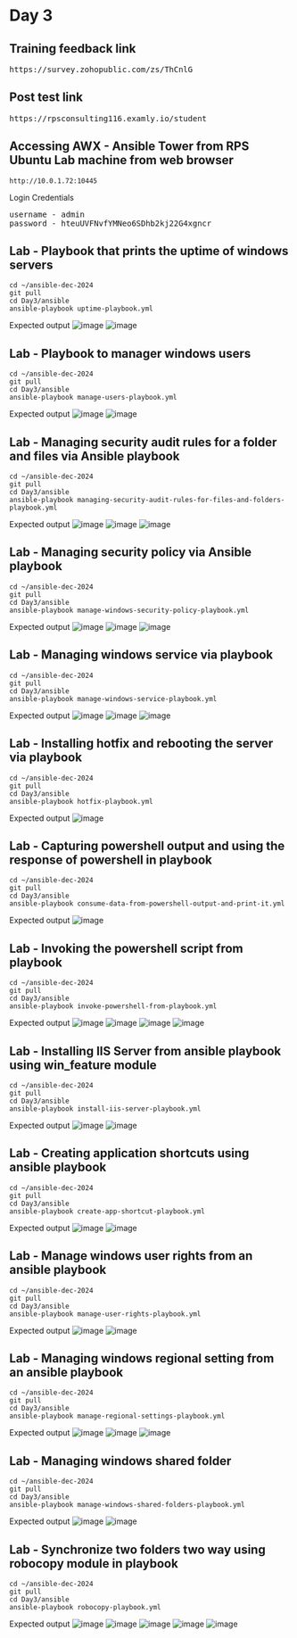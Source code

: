 # Day 3

## Training feedback link
<pre>
https://survey.zohopublic.com/zs/ThCnlG   
</pre>

## Post test link
<pre>
https://rpsconsulting116.examly.io/student    
</pre>

## Accessing AWX - Ansible Tower from RPS Ubuntu Lab machine from web browser
```
http://10.0.1.72:10445
```
Login Credentials
<pre>
username - admin
password - hteuUVFNvfYMNeo6SDhb2kj22G4xgncr
</pre>


## Lab - Playbook that prints the uptime of windows servers
```
cd ~/ansible-dec-2024
git pull
cd Day3/ansible
ansible-playbook uptime-playbook.yml
```

Expected output
![image](https://github.com/user-attachments/assets/52d53326-f519-4205-983e-7f695ec6128f)
![image](https://github.com/user-attachments/assets/4fdf95ff-577c-4766-b7cd-8646335b5562)

## Lab - Playbook to manager windows users
```
cd ~/ansible-dec-2024
git pull
cd Day3/ansible
ansible-playbook manage-users-playbook.yml
```

Expected output
![image](https://github.com/user-attachments/assets/1018b24d-e892-4e8d-9342-221eeb6ec0d5)
![image](https://github.com/user-attachments/assets/5d5e2467-af92-4a9d-8540-93e31e2fca77)

## Lab - Managing security audit rules for a folder and files via Ansible playbook
```
cd ~/ansible-dec-2024
git pull
cd Day3/ansible
ansible-playbook managing-security-audit-rules-for-files-and-folders-playbook.yml
```

Expected output
![image](https://github.com/user-attachments/assets/39db47f1-96b3-4ae5-a942-f0b63c0f2480)
![image](https://github.com/user-attachments/assets/984c7898-ddf3-463c-a9a1-2de0a3e9b4f7)
![image](https://github.com/user-attachments/assets/d79664bf-a2ab-4630-9ff1-e083f802bb24)

## Lab - Managing security policy via Ansible playbook
```
cd ~/ansible-dec-2024
git pull
cd Day3/ansible
ansible-playbook manage-windows-security-policy-playbook.yml
```
Expected output
![image](https://github.com/user-attachments/assets/5389dda9-ff52-4948-8958-4c930e7b4452)
![image](https://github.com/user-attachments/assets/07a4acb1-fab3-4a02-ada7-131fac7dc8e7)
![image](https://github.com/user-attachments/assets/c953e0b1-8caf-4e5b-bb34-9f095721429d)

## Lab - Managing windows service via playbook
```
cd ~/ansible-dec-2024
git pull
cd Day3/ansible
ansible-playbook manage-windows-service-playbook.yml
```
Expected output
![image](https://github.com/user-attachments/assets/ed555751-f838-43b1-a52e-5c74a2a33767)
![image](https://github.com/user-attachments/assets/21f110ff-a7b4-4a69-9593-0253c0e1bcd0)
![image](https://github.com/user-attachments/assets/a45de68b-f167-403f-82a5-44d2879467bd)

## Lab - Installing hotfix and rebooting the server via playbook
```
cd ~/ansible-dec-2024
git pull
cd Day3/ansible
ansible-playbook hotfix-playbook.yml
```
Expected output
![image](https://github.com/user-attachments/assets/cffa1973-a870-4d43-b3ff-d2584550e9ae)

## Lab - Capturing powershell output and using the response of powershell in playbook
```
cd ~/ansible-dec-2024
git pull
cd Day3/ansible
ansible-playbook consume-data-from-powershell-output-and-print-it.yml
```

Expected output
![image](https://github.com/user-attachments/assets/8b23b411-51e2-4fdc-900c-0662347ca423)

## Lab - Invoking the powershell script from playbook
```
cd ~/ansible-dec-2024
git pull
cd Day3/ansible
ansible-playbook invoke-powershell-from-playbook.yml
```

Expected output
![image](https://github.com/user-attachments/assets/58745e15-303d-4934-bc52-58bf0e269804)
![image](https://github.com/user-attachments/assets/22a6f05b-6fb3-45ff-9e22-19bf5d5ad621)
![image](https://github.com/user-attachments/assets/d4d986f0-43ab-4629-88a1-daa642e25e2d)
![image](https://github.com/user-attachments/assets/23b59c2b-cdbc-4a81-b580-1139debd00e1)

## Lab - Installing IIS Server from ansible playbook using win_feature module
```
cd ~/ansible-dec-2024
git pull
cd Day3/ansible
ansible-playbook install-iis-server-playbook.yml
```

Expected output
![image](https://github.com/user-attachments/assets/1382e08c-b494-46de-860c-7c2c30d204b3)
![image](https://github.com/user-attachments/assets/cdc95da9-bbc7-4cd7-9f76-1373c9267374)

## Lab - Creating application shortcuts using ansible playbook
```
cd ~/ansible-dec-2024
git pull
cd Day3/ansible
ansible-playbook create-app-shortcut-playbook.yml
```

Expected output
![image](https://github.com/user-attachments/assets/6e691b97-c9c7-4a25-bcf1-eae931e4345b)
![image](https://github.com/user-attachments/assets/8aa82ffa-a07c-4fb3-8c92-0c4e442fc33c)

## Lab - Manage windows user rights from an ansible playbook
```
cd ~/ansible-dec-2024
git pull
cd Day3/ansible
ansible-playbook manage-user-rights-playbook.yml
```

Expected output
![image](https://github.com/user-attachments/assets/8043a16e-0896-41e9-9dc8-6e439dc05bec)
![image](https://github.com/user-attachments/assets/c9357e2b-5433-48cc-b0a7-1fc666994b34)

## Lab - Managing windows regional setting from an ansible playbook
```
cd ~/ansible-dec-2024
git pull
cd Day3/ansible
ansible-playbook manage-regional-settings-playbook.yml
```

Expected output
![image](https://github.com/user-attachments/assets/955f9f61-8bc4-4cf0-90c7-968ff19b1557)
![image](https://github.com/user-attachments/assets/e04c6276-34b8-4180-88fc-18201e2592ab)
![image](https://github.com/user-attachments/assets/2b3ef9df-f911-4a53-a820-9bb367a860ef)

## Lab - Managing windows shared folder 
```
cd ~/ansible-dec-2024
git pull
cd Day3/ansible
ansible-playbook manage-windows-shared-folders-playbook.yml
```

Expected output
![image](https://github.com/user-attachments/assets/29d76ee5-7b60-4fcc-8268-ed57b5e48ee6)
![image](https://github.com/user-attachments/assets/c58f6b25-a72d-4635-85a7-88834e191f1b)

## Lab - Synchronize two folders two way using robocopy module in playbook
```
cd ~/ansible-dec-2024
git pull
cd Day3/ansible
ansible-playbook robocopy-playbook.yml
```

Expected output
![image](https://github.com/user-attachments/assets/134726dc-7a82-4224-b761-813d7a9b2b69)
![image](https://github.com/user-attachments/assets/9ca7843a-c65e-4322-b375-9d7d1b5ac21d)
![image](https://github.com/user-attachments/assets/0343bbb4-cb35-4b3c-b27c-bd43390e2bbc)
![image](https://github.com/user-attachments/assets/b9ad8c74-3768-43a5-8ecf-6f1cff389f7e)
![image](https://github.com/user-attachments/assets/3f3e8cc3-5ad7-46d9-a644-0a4f56759955)

